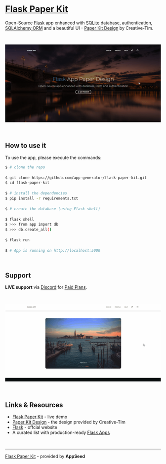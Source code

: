 # [Flask Paper Kit](https://flask-paper-kit.appseed.us/)

Open-Source [Flask](https://palletsprojects.com/p/flask/) app enhanced with [SQLite](https://www.sqlite.org/index.html) database, authentication, [SQLAlchemy ORM](https://www.sqlalchemy.org/) and a beautiful UI - [Paper Kit Design](https://www.creative-tim.com/product/paper-kit) by Creative-Tim.

<br />

![Flask Paper Kit - Gif animated intro.](https://raw.githubusercontent.com/app-generator/static/master/products/flask-paper-kit-intro.gif)

<br />

## How to use it

To use the app, please execute the commands:

```bash
$ # clone the repo

$ git clone https://github.com/app-generator/flask-paper-kit.git
$ cd flask-paper-kit

$ # install the dependencies
$ pip install -r requirements.txt

$ # create the database (using Flask shell)

$ flask shell
$ >>> from app import db
$ >>> db.create_all()

$ flask run

$ # App is running on http://localhost:5000 
```

<br />

## Support

**LIVE support** via [Discord](https://discord.gg/fZC6hup) for [Paid Plans](https://appseed.us/pricing).

<br />

![Flask Paper Kit - Gif animated intro.](https://raw.githubusercontent.com/app-generator/static/master/products/flask-paper-kit-pages-intro.gif)

<br />

## Links & Resources

- [Flask Paper Kit](https://github.com/app-generator/flask-paper-kit) - live demo
- [Paper Kit Design](https://www.creative-tim.com/product/paper-kit) - the design provided by Creative-Tim 
- [Flask](https://palletsprojects.com/p/flask/) - offcial website
- A curated list with production-ready [Flask Apps](https://appseed.us/apps/flask-apps)

<br />

---
[Flask Paper Kit](https://flask-paper-kit.appseed.us/) - provided by **AppSeed**
